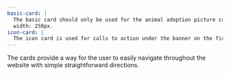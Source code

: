 ```yaml
---
basic-card: |
  The basic card should only be used for the animal adoption picture cards. These cards lead to more information about the dogs later on down the page.
  width: 250px.
icon-card: |
  The icon card is used for calls to action under the banner on the first page.
---
```


The cards provide a way for the user to easily navigate throughout the website with simple straightforward directions.
